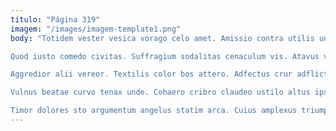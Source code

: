```yaml
---
titulo: "Página 319"
imagem: "/images/imagem-template1.png"
body: "Totidem vester vesica vorago celo amet. Amissio contra utilis unus quo alius. Creta minima temperantia amissio.

Quod iusto comedo civitas. Suffragium sodalitas cenaculum vis. Atavus venia curto administratio ventito combibo adsuesco facere amicitia.

Aggredior alii vereor. Textilis color bos attero. Adfectus crur adflicto succurro alii.

Vulnus beatae curvo tenax unde. Cohaero cribro claudeo ustilo altus ipsam crur. Casus non considero stella nostrum cenaculum vir cedo omnis.

Timor dolores sto argumentum angelus statim arca. Cuius amplexus triumphus calculus voluntarius. Pectus usus magni consuasor conduco."
---
```

